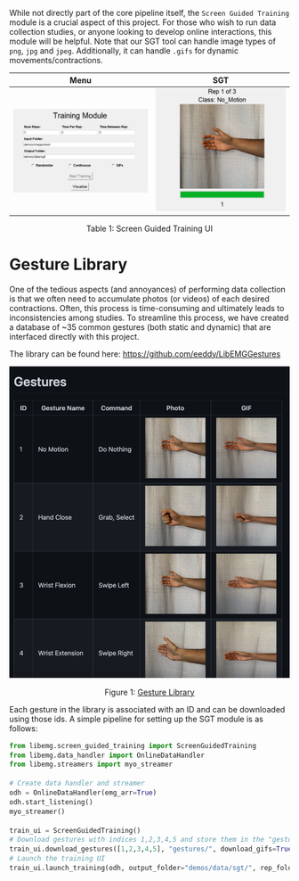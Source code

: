 <style>
    table {
        width: 100%;
    }
</style>

While not directly part of the core pipeline itself, the `Screen Guided Training` module is a crucial aspect of this project. For those who wish to run data collection studies, or anyone looking to develop online interactions, this module will be helpful. Note that our SGT tool can handle image types of `png`, `jpg` and `jpeg`. Additionally, it can handle `.gifs` for dynamic movements/contractions.

| <center>Menu</center>  | <center>SGT</center> |
| ------------- | ------------- |
| ![](menu.PNG) | ![](training.PNG) |
<center> <p> Table 1: Screen Guided Training UI</p> </center>


# Gesture Library
One of the tedious aspects (and annoyances) of performing data collection is that we often need to accumulate photos (or videos) of each desired contractions. Often, this process is time-consuming and ultimately leads to inconsistencies among studies. To streamline this process, we have created a database of ~35 common gestures (both static and dynamic) that are interfaced directly with this project.

The library can be found here: https://github.com/eeddy/LibEMGGestures

![](gesture_example.png)
<center> <p> Figure 1: <a href="https://github.com/eeddy/LibEMGGestures">Gesture Library</a></p> </center>

Each gesture in the library is associated with an ID and can be downloaded using those ids. A simple pipeline for setting up the SGT module is as follows: 

```Python
from libemg.screen_guided_training import ScreenGuidedTraining
from libemg.data_handler import OnlineDataHandler
from libemg.streamers import myo_streamer

# Create data handler and streamer 
odh = OnlineDataHandler(emg_arr=True)
odh.start_listening()
myo_streamer()

train_ui = ScreenGuidedTraining()
# Download gestures with indices 1,2,3,4,5 and store them in the "gestures/" folder
train_ui.download_gestures([1,2,3,4,5], "gestures/", download_gifs=True)
# Launch the training UI
train_ui.launch_training(odh, output_folder="demos/data/sgt/", rep_folder="demos/images/test/")
```